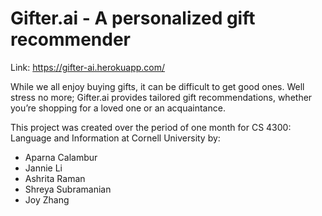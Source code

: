 # Gifter.ai - A personalized gift recommender
Link: https://gifter-ai.herokuapp.com/

While we all enjoy buying gifts, it can be difficult to get good ones. Well stress no more; Gifter.ai provides tailored gift recommendations, whether you’re shopping for a loved one or an acquaintance.

This project was created over the period of one month for CS 4300: Language and Information at Cornell University by:
- Aparna Calambur
- Jannie Li
- Ashrita Raman
- Shreya Subramanian
- Joy Zhang

